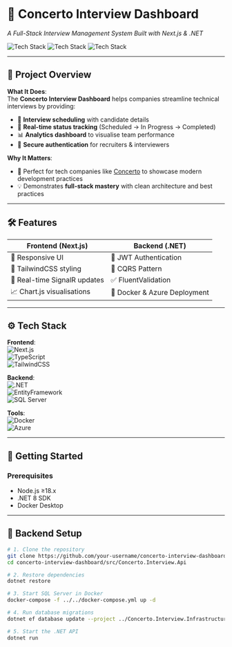 # 🚀 Concerto Interview Dashboard

_A Full-Stack Interview Management System Built with Next.js & .NET_

![Tech Stack](https://img.shields.io/badge/-Next.js-000?style=flat&logo=next.js)
![Tech Stack](https://img.shields.io/badge/-.NET-512BD4?style=flat&logo=dotnet)
![Tech Stack](https://img.shields.io/badge/-TailwindCSS-06B6D4?style=flat&logo=tailwind-css)

---

## 🌟 **Project Overview**

**What It Does**:  
The **Concerto Interview Dashboard** helps companies streamline technical interviews by providing:

- 📅 **Interview scheduling** with candidate details
- 🎯 **Real-time status tracking** (Scheduled → In Progress → Completed)
- 📊 **Analytics dashboard** to visualise team performance
- 🔐 **Secure authentication** for recruiters & interviewers

**Why It Matters**:

- 🏢 Perfect for tech companies like [Concerto](https://www.concerto.co.uk) to showcase modern development practices
- 💡 Demonstrates **full-stack mastery** with clean architecture and best practices

---

## 🛠️ **Features**

| Frontend (Next.js)           | Backend (.NET)               |
| ---------------------------- | ---------------------------- |
| 📱 Responsive UI             | 🔐 JWT Authentication        |
| 🎨 TailwindCSS styling       | 🧩 CQRS Pattern              |
| 🔄 Real-time SignalR updates | ✅ FluentValidation          |
| 📈 Chart.js visualisations   | 🐳 Docker & Azure Deployment |

---

## ⚙️ **Tech Stack**

**Frontend**:  
![Next.js](https://img.shields.io/badge/Next.js-14-000?logo=next.js)  
![TypeScript](https://img.shields.io/badge/TypeScript-5.3-3178C6?logo=typescript)  
![TailwindCSS](https://img.shields.io/badge/TailwindCSS-3.4-06B6D4?logo=tailwind-css)

**Backend**:  
![.NET](https://img.shields.io/badge/.NET-8-512BD4?logo=dotnet)  
![EntityFramework](https://img.shields.io/badge/EF%20Core-8-FFFFFF?logo=entity-framework)  
![SQL Server](https://img.shields.io/badge/SQL%20Server-2022-CC2927?logo=microsoft-sql-server)

**Tools**:  
![Docker](https://img.shields.io/badge/Docker-26.0-2496ED?logo=docker)  
![Azure](https://img.shields.io/badge/Azure-Cloud-0078D4?logo=microsoft-azure)

---

## 🚦 **Getting Started**

### **Prerequisites**

- Node.js ≥18.x
- .NET 8 SDK
- Docker Desktop

---

## 🔧 **Backend Setup**

```bash
# 1. Clone the repository
git clone https://github.com/your-username/concerto-interview-dashboard.git
cd concerto-interview-dashboard/src/Concerto.Interview.Api

# 2. Restore dependencies
dotnet restore

# 3. Start SQL Server in Docker
docker-compose -f ../../docker-compose.yml up -d

# 4. Run database migrations
dotnet ef database update --project ../Concerto.Interview.Infrastructure

# 5. Start the .NET API
dotnet run
```
